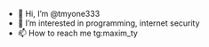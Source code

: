 - 👋 Hi, I’m @tmyone333
- 👀 I’m interested in programming, internet security
- 📫 How to reach me tg:maxim_ty

<!---
tmyone333/tmyone333 is a ✨ special ✨ repository because its `README.md` (this file) appears on your GitHub profile.
You can click the Preview link to take a look at your changes.
--->
